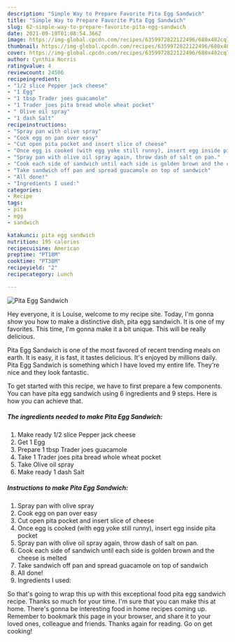```yaml
---
description: "Simple Way to Prepare Favorite Pita Egg Sandwich"
title: "Simple Way to Prepare Favorite Pita Egg Sandwich"
slug: 62-simple-way-to-prepare-favorite-pita-egg-sandwich
date: 2021-09-10T01:08:54.366Z
image: https://img-global.cpcdn.com/recipes/6359972822122496/680x482cq70/pita-egg-sandwich-recipe-main-photo.jpg
thumbnail: https://img-global.cpcdn.com/recipes/6359972822122496/680x482cq70/pita-egg-sandwich-recipe-main-photo.jpg
cover: https://img-global.cpcdn.com/recipes/6359972822122496/680x482cq70/pita-egg-sandwich-recipe-main-photo.jpg
author: Cynthia Norris
ratingvalue: 4
reviewcount: 24506
recipeingredient:
- "1/2 slice Pepper jack cheese"
- "1 Egg"
- "1 tbsp Trader joes guacamole"
- "1 Trader joes pita bread whole wheat pocket"
- " Olive oil spray"
- "1 dash Salt"
recipeinstructions:
- "Spray pan with olive spray"
- "Cook egg on pan over easy"
- "Cut open pita pocket and insert slice of cheese"
- "Once egg is cooked (with egg yoke still runny), insert egg inside pita pocket"
- "Spray pan with olive oil spray again, throw dash of salt on pan."
- "Cook each side of sandwich until each side is golden brown and the cheese is melted"
- "Take sandwich off pan and spread guacamole on top of sandwich"
- "All done!"
- "Ingredients I used:"
categories:
- Recipe
tags:
- pita
- egg
- sandwich

katakunci: pita egg sandwich 
nutrition: 195 calories
recipecuisine: American
preptime: "PT18M"
cooktime: "PT38M"
recipeyield: "2"
recipecategory: Lunch

---
```



![Pita Egg Sandwich](https://img-global.cpcdn.com/recipes/6359972822122496/680x482cq70/pita-egg-sandwich-recipe-main-photo.jpg)

Hey everyone, it is Louise, welcome to my recipe site. Today, I'm gonna show you how to make a distinctive dish, pita egg sandwich. It is one of my favorites. This time, I'm gonna make it a bit unique. This will be really delicious.



Pita Egg Sandwich is one of the most favored of recent trending meals on earth. It is easy, it is fast, it tastes delicious. It's enjoyed by millions daily. Pita Egg Sandwich is something which I have loved my entire life. They're nice and they look fantastic.


To get started with this recipe, we have to first prepare a few components. You can have pita egg sandwich using 6 ingredients and 9 steps. Here is how you can achieve that.

<!--inarticleads1-->

##### The ingredients needed to make Pita Egg Sandwich:

1. Make ready 1/2 slice Pepper jack cheese
1. Get 1 Egg
1. Prepare 1 tbsp Trader joes guacamole
1. Take 1 Trader joes pita bread whole wheat pocket
1. Take  Olive oil spray
1. Make ready 1 dash Salt




<!--inarticleads2-->

##### Instructions to make Pita Egg Sandwich:

1. Spray pan with olive spray
1. Cook egg on pan over easy
1. Cut open pita pocket and insert slice of cheese
1. Once egg is cooked (with egg yoke still runny), insert egg inside pita pocket
1. Spray pan with olive oil spray again, throw dash of salt on pan.
1. Cook each side of sandwich until each side is golden brown and the cheese is melted
1. Take sandwich off pan and spread guacamole on top of sandwich
1. All done!
1. Ingredients I used:




So that's going to wrap this up with this exceptional food pita egg sandwich recipe. Thanks so much for your time. I'm sure that you can make this at home. There's gonna be interesting food in home recipes coming up. Remember to bookmark this page in your browser, and share it to your loved ones, colleague and friends. Thanks again for reading. Go on get cooking!
